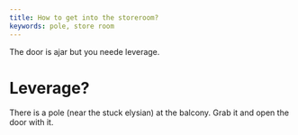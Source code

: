 ```yaml
---
title: How to get into the storeroom?
keywords: pole, store room
---
```


The door is ajar but you neede leverage.

# Leverage?
There is a pole (near the stuck elysian) at the balcony. Grab it and open the door with it.
